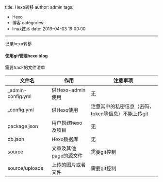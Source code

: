 title: Hexo转移
author: admin
tags:
  - Hexo
  - 博客
categories:
  - linux技术
date: 2019-04-03 19:00:00
---
记录hexo转移

#### 使用git管理hexo blog

需要track的文件清单

|文件名|作用|注意事项|
|----|----|---|
|_admin-config.yml|供Hexo-admin使用|无|
|_config.yml|供Hexo使用|注意其中的私密信息（密码，token等信息）不能上传git|
|package.json|用户搭建hexo及项目|无|
|db.json|Hexo数据库|无|
|source|文章及其他page的源文件|需要git控制|
|source/uploads|上传的图片或者文件|需要git控制|
